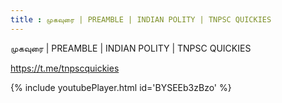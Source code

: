 ```yaml
---
title : முகவுரை | PREAMBLE | INDIAN POLITY | TNPSC QUICKIES
---
```


முகவுரை | PREAMBLE | INDIAN POLITY | TNPSC QUICKIES

https://t.me/tnpscquickies



{% include youtubePlayer.html id='BYSEEb3zBzo' %}
